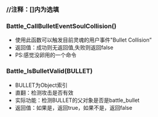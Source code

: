 ### //注释：[]内为选填
### Battle_CallBulletEventSoulCollision()
- 使用此函数可以触发目前灵魂的用户事件"Bullet Collision”
- 返回值：成功则无返回值,失败则返回false
- PS:感觉没卵用的一个命令

### Battle_IsBulletValid(BULLET)
- BULLET为Object索引
- 直翻：检测攻击是否有效
- 实际功能：检测BULLET的父对象是否是battle_bullet
- 返回值：如果是，返回true，如果不是，返回false
